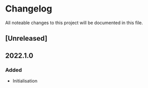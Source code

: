 # Changelog

All noteable changes to this project will be documented in this file.

## [Unreleased]

## 2022.1.0

### Added

- Initialisation
